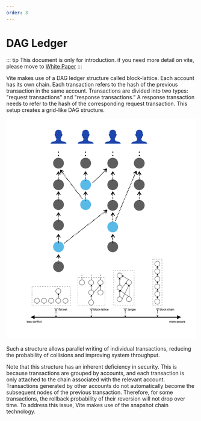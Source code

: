 ```yaml
---
order: 3
---
```

# DAG Ledger

::: tip
This document is only for introduction. if you need more detail on vite, please move to [White Paper](https://github.com/vitelabs/whitepaper/blob/master/vite_en.pdf)
:::

Vite makes use of a DAG ledger structure called block-lattice. Each account has its own chain. Each transaction refers to the hash of the previous transaction in the same account. Transactions are divided into two types: "request transactions" and "response transactions.”  A response transaction needs to refer to the hash of the corresponding request transaction. This setup creates a grid-like DAG structure. 

![Image from alias](./dag-ledger.png)

Such a structure allows parallel writing of individual transactions, reducing the probability of collisions and improving system throughput.

Note that this structure has an inherent deficiency in security.   This is because transactions are grouped by accounts, and each transaction is only attached to the chain associated with the relevant account. Transactions generated by other accounts do not automatically become the subsequent nodes of the previous transaction. Therefore, for some transactions, the rollback probability of their reversion will not drop over time.  To address this issue, Vite makes use of the snapshot chain technology.
